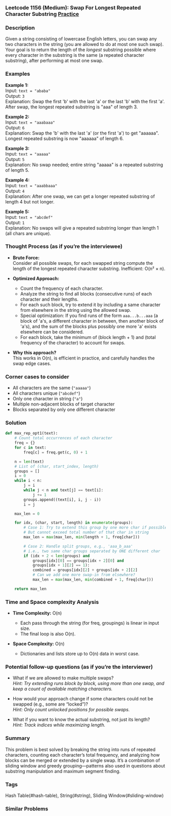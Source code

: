 ### Leetcode 1156 (Medium): Swap For Longest Repeated Character Substring [Practice](https://leetcode.com/problems/swap-for-longest-repeated-character-substring)

### Description  
Given a string consisting of lowercase English letters, you can swap any two characters in the string (you are allowed to do at most one such swap).  
Your goal is to return the length of the *longest* substring possible where every character in the substring is the same (a repeated character substring), after performing at most one swap.

### Examples  

**Example 1:**  
Input: `text = "ababa"`  
Output: `3`  
Explanation: Swap the first 'b' with the last 'a' or the last 'b' with the first 'a'. After swap, the longest repeated substring is "aaa" of length 3.

**Example 2:**  
Input: `text = "aaabaaa"`  
Output: `6`  
Explanation: Swap the 'b' with the last 'a' (or the first 'a') to get "aaaaaa". Longest repeated substring is now "aaaaaa" of length 6.

**Example 3:**  
Input: `text = "aaaaa"`  
Output: `5`  
Explanation: No swap needed; entire string "aaaaa" is a repeated substring of length 5.

**Example 4:**  
Input: `text = "aaabbaaa"`  
Output: `4`  
Explanation: After one swap, we can get a longer repeated substring of length 4 but not longer.

**Example 5:**  
Input: `text = "abcdef"`  
Output: `1`  
Explanation: No swaps will give a repeated substring longer than length 1 (all chars are unique).

### Thought Process (as if you’re the interviewee)  
- **Brute Force:**  
  Consider all possible swaps, for each swapped string compute the length of the longest repeated character substring. Inefficient: O(n² × n).

- **Optimized Approach:**  
  - Count the frequency of each character.  
  - Analyze the string to find all blocks (consecutive runs) of each character and their lengths.  
  - For each such block, try to extend it by including a same character from elsewhere in the string using the allowed swap.  
  - Special optimization: If you find runs of the form `aaa...b...aaa` (a block of 'a's, a different character in between, then another block of 'a's), and the sum of the blocks plus possibly one more 'a' exists elsewhere can be considered.
  - For each block, take the minimum of (block length + 1) and (total frequency of the character) to account for swaps.

- **Why this approach?**  
  This works in O(n), is efficient in practice, and carefully handles the swap edge cases.

### Corner cases to consider  
- All characters are the same (`"aaaaa"`)  
- All characters unique (`"abcdef"`)  
- Only one character in string (`"a"`)  
- Multiple non-adjacent blocks of target character  
- Blocks separated by only one different character

### Solution

```python
def max_rep_opt1(text):
    # Count total occurrences of each character
    freq = {}
    for c in text:
        freq[c] = freq.get(c, 0) + 1

    n = len(text)
    # List of (char, start_index, length)
    groups = []
    i = 0
    while i < n:
        j = i
        while j < n and text[j] == text[i]:
            j += 1
        groups.append((text[i], i, j - i))
        i = j

    max_len = 0

    for idx, (char, start, length) in enumerate(groups):
        # Case 1: Try to extend this group by one more char if possible
        # But cannot exceed total number of that char in string
        max_len = max(max_len, min(length + 1, freq[char]))

        # Case 2: Handle split groups, e.g., 'aaa_b_aaa'
        # i.e., two same char groups separated by ONE different char
        if (idx + 2 < len(groups) and 
            groups[idx][0] == groups[idx + 2][0] and 
            groups[idx + 1][2] == 1):
            combined = groups[idx][2] + groups[idx + 2][2]
            # Can we add one more swap-in from elsewhere?
            max_len = max(max_len, min(combined + 1, freq[char]))

    return max_len
```

### Time and Space complexity Analysis  

- **Time Complexity:** O(n)   
  - Each pass through the string (for freq, groupings) is linear in input size.
  - The final loop is also O(n).

- **Space Complexity:** O(n)  
  - Dictionaries and lists store up to O(n) data in worst case.

### Potential follow-up questions (as if you’re the interviewer)  

- What if we are allowed to make multiple swaps?  
  *Hint: Try extending runs block by block, using more than one swap, and keep a count of available matching characters.*

- How would your approach change if some characters could not be swapped (e.g., some are “locked”)?  
  *Hint: Only count unlocked positions for possible swaps.*

- What if you want to know the actual substring, not just its length?  
  *Hint: Track indices while maximizing length.*

### Summary
This problem is best solved by breaking the string into runs of repeated characters, counting each character’s total frequency, and analyzing how blocks can be merged or extended by a single swap. It’s a combination of sliding window and greedy grouping—patterns also used in questions about substring manipulation and maximum segment finding.

### Tags
Hash Table(#hash-table), String(#string), Sliding Window(#sliding-window)

### Similar Problems

